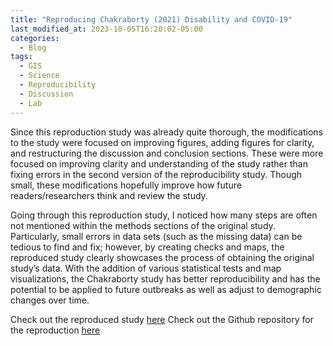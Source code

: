 ```yaml
---
title: "Reproducing Chakraborty (2021) Disability and COVID-19"
last_modified_at: 2023-10-05T16:20:02-05:00
categories:
  - Blog
tags:
  - GIS
  - Science
  - Reproducibility
  - Discussion
  - Lab
---
```


Since this reproduction study was already quite thorough, the modifications to the study were focused on improving figures, adding figures for clarity, and restructuring the discussion and conclusion sections. 
These were more focused on improving clarity and understanding of the study rather than fixing errors in the second version of the reproducibility study. 
Though small, these modifications hopefully improve how future readers/researchers think and review the study. 

Going through this reproduction study, I noticed how many steps are often not mentioned within the methods sections of the original study. 
Particularly, small errors in data sets (such as the missing data) can be tedious to find and fix; however, by creating checks and maps, the reproduced study clearly showcases the process of obtaining the original study’s data. 
With the addition of various statistical tests and map visualizations, the Chakraborty study has better reproducibility and has the potential to be applied to future outbreaks as well as adjust to demographic changes over time. 

Check out the reproduced study [here](https://andreyjcao.github.io/RPr-Chakraborty-2021/ )
Check out the Github repository for the reproduction [here](https://github.com/andreyjcao/RPr-Chakraborty-2021)